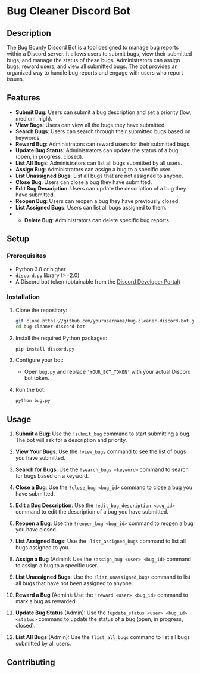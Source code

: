 # Bug Cleaner Discord Bot

## Description

The Bug Bounty Discord Bot is a tool designed to manage bug reports within a Discord server. It allows users to submit bugs, view their submitted bugs, and manage the status of these bugs. Administrators can assign bugs, reward users, and view all submitted bugs. The bot provides an organized way to handle bug reports and engage with users who report issues.

## Features

- **Submit Bug**: Users can submit a bug description and set a priority (low, medium, high).
- **View Bugs**: Users can view all the bugs they have submitted.
- **Search Bugs**: Users can search through their submitted bugs based on keywords.
- **Reward Bug**: Administrators can reward users for their submitted bugs.
- **Update Bug Status**: Administrators can update the status of a bug (open, in progress, closed).
- **List All Bugs**: Administrators can list all bugs submitted by all users.
- **Assign Bug**: Administrators can assign a bug to a specific user.
- **List Unassigned Bugs**: List all bugs that are not assigned to anyone.
- **Close Bug**: Users can close a bug they have submitted.
- **Edit Bug Description**: Users can update the description of a bug they have submitted.
- **Reopen Bug**: Users can reopen a bug they have previously closed.
- **List Assigned Bugs**: Users can list all bugs assigned to them.
- - **Delete Bug**: Administrators can delete specific bug reports.


## Setup

### Prerequisites

- Python 3.8 or higher
- `discord.py` library (>=2.0)
- A Discord bot token (obtainable from the [Discord Developer Portal](https://discord.com/developers/applications))

### Installation

1. Clone the repository:

    ```bash
    git clone https://github.com/yourusername/bug-cleaner-discord-bot.git
    cd bug-cleaner-discord-bot
    ```

2. Install the required Python packages:

    ```bash
    pip install discord.py
    ```

3. Configure your bot:

    - Open `bug.py` and replace `'YOUR_BOT_TOKEN'` with your actual Discord bot token.

4. Run the bot:

    ```bash
    python bug.py
    ```

## Usage

1. **Submit a Bug**: Use the `!submit_bug` command to start submitting a bug. The bot will ask for a description and priority.

2. **View Your Bugs**: Use the `!view_bugs` command to see the list of bugs you have submitted.

3. **Search for Bugs**: Use the `!search_bugs <keyword>` command to search for bugs based on a keyword.

4. **Close a Bug**: Use the `!close_bug <bug_id>` command to close a bug you have submitted.

5. **Edit a Bug Description**: Use the `!edit_bug_description <bug_id>` command to edit the description of a bug you have submitted.

6. **Reopen a Bug**: Use the `!reopen_bug <bug_id>` command to reopen a bug you have closed.

7. **List Assigned Bugs**: Use the `!list_assigned_bugs` command to list all bugs assigned to you.

8. **Assign a Bug** (Admin): Use the `!assign_bug <user> <bug_id>` command to assign a bug to a specific user.

9. **List Unassigned Bugs**: Use the `!list_unassigned_bugs` command to list all bugs that have not been assigned to anyone.

10. **Reward a Bug** (Admin): Use the `!reward <user> <bug_id>` command to mark a bug as rewarded.

11. **Update Bug Status** (Admin): Use the `!update_status <user> <bug_id> <status>` command to update the status of a bug (open, in progress, closed).

12. **List All Bugs** (Admin): Use the `!list_all_bugs` command to list all bugs submitted by all users.

## Contributing

